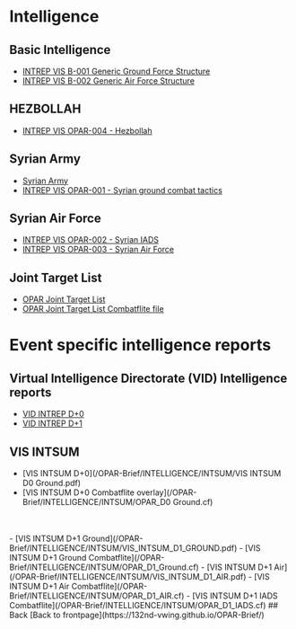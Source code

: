# Intelligence


## Basic Intelligence
- [INTREP VIS B-001 Generic Ground Force Structure](https://raw.githubusercontent.com/132nd-vWing/VIS/master/BASIC/PUBLISHED/INTREP%20VIS%20B-001%20Generic%20Ground%20Force%20Structure%20v1.0.pdf)
- [INTREP VIS B-002 Generic Air Force Structure](https://raw.githubusercontent.com/132nd-vWing/VIS/master/BASIC/PUBLISHED/INTREP%20VIS%20B-002%20Generic%20Air%20Force%20Structure%20v1.0.pdf)


## HEZBOLLAH
- [INTREP VIS OPAR-004 - Hezbollah](https://raw.githubusercontent.com/132nd-vWing/VIS/master/OPAR/PUBLISHED/INTREP%20VIS%20OPAR-004%20-%20HEZBOLLAH%20ground%20combat%20tactics.pdf)


## Syrian Army
- [Syrian Army](/OPAR-Brief/INTELLIGENCE/Syrian_Army.html)
- [INTREP VIS OPAR-001 - Syrian ground combat tactics](https://raw.githubusercontent.com/132nd-vWing/VIS/master/OPAR/PUBLISHED/INTREP%20VIS%20OPAR-001%20-%20Syrian%20ground%20combat%20tactics.pdf)



## Syrian Air Force
- [INTREP VIS OPAR-002 - Syrian IADS](https://raw.githubusercontent.com/132nd-vWing/VIS/master/OPAR/PUBLISHED/INTREP%20VIS%20OPAR-002%20-%20Syrian%20IADS.pdf)
- [INTREP VIS OPAR-003 - Syrian Air Force](https://raw.githubusercontent.com/132nd-vWing/VIS/master/OPAR/PUBLISHED/INTREP%20VIS%20OPAR-003%20-%20Syrian%20Air%20Force.pdf)


## Joint Target List
- [OPAR Joint Target List](https://raw.githubusercontent.com/132nd-vWing/VIS/master/OPAR/PUBLISHED/OPAR_JOINT_TARGET_LIST.pdf)
- [OPAR Joint Target List Combatflite file](https://github.com/132nd-vWing/VIS/raw/master/OPAR/WORKSPACE/OPAR_VIS_JOINT_TARGET_LIST_OVERLAY.cf)




# Event specific intelligence reports

## Virtual Intelligence Directorate (VID) Intelligence reports
- [VID INTREP D+0](/OPAR-Brief/INTELLIGENCE/VID/OPAR_VID_INTREP_D0.pdf) 
- [VID INTREP D+1](/OPAR-Brief/INTELLIGENCE/VID/OPAR_VID_INTREP_D1.pdf) 


## VIS INTSUM
- [VIS INTSUM D+0](/OPAR-Brief/INTELLIGENCE/INTSUM/VIS INTSUM D0 Ground.pdf) 
- [VIS INTSUM D+0 Combatflite overlay](/OPAR-Brief/INTELLIGENCE/INTSUM/OPAR_D0 Ground.cf) 
<br>
<br>
- [VIS INTSUM D+1 Ground](/OPAR-Brief/INTELLIGENCE/INTSUM/VIS_INTSUM_D1_GROUND.pdf) 
- [VIS INTSUM D+1 Ground Combatflite](/OPAR-Brief/INTELLIGENCE/INTSUM/OPAR_D1_Ground.cf) 
- [VIS INTSUM D+1 Air](/OPAR-Brief/INTELLIGENCE/INTSUM/VIS_INTSUM_D1_AIR.pdf) 
- [VIS INTSUM D+1 Air Combatflite](/OPAR-Brief/INTELLIGENCE/INTSUM/OPAR_D1_AIR.cf) 
- [VIS INTSUM D+1 IADS Combatflite](/OPAR-Brief/INTELLIGENCE/INTSUM/OPAR_D1_IADS.cf) 
## Back
[Back to frontpage](https://132nd-vwing.github.io/OPAR-Brief/)